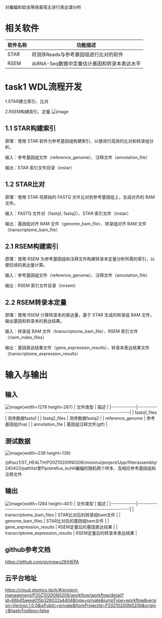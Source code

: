 对蝙蝠和蚊虫等病毒宿主进行表达谱分析
# 相关软件  
| 软件名称    | 功能描述                                                                 |
|-------------|--------------------------------------------------------------------------|
| STAR     | 将测序Reads与参考基因组进行比对的软件                                              |
| RSEM    | 从RNA-Seq数据中定量估计基因和转录本表达水平                     |

# task1 WDL流程开发
1.STAR建立索引、比对

2.RSEM构建索引、定量
![image](/uploads/53aa4e129fd2ea0dd79169534173cb5e/image.png)

## 1.1 STAR构建索引
原理：使用 STAR 软件为参考基因组构建索引，以便进行高效的比对和转录组分析。

输入：参考基因组文件（reference_genome）、注释文件（annotation_file）

输出：STAR 索引文件目录（instar）

## 1.2 STAR比对
原理：使用 STAR 将原始的 FASTQ 文件比对到参考基因组上，生成对齐的 BAM 文件。

输入：FASTQ 文件对（fastq1, fastq2）、STAR 索引文件（instar）

输出：基因组对齐 BAM 文件（genome_bam_file）、转录组对齐 BAM 文件（transcriptome_bam_file）

## 2.1 RSEM构建索引
原理：使用 RSEM 为参考基因组和注释文件构建转录本定量分析所需的索引，以便后续的表达量计算。

输入：参考基因组文件（reference_genome）、注释文件（annotation_file）

输出：RSEM 索引文件目录（inrsem）

## 2.2 RSEM转录本定量
原理：使用 RSEM 计算转录本的表达量，基于 STAR 生成的转录组 BAM 文件，输出基因和转录本的表达结果。

输入：转录组 BAM 文件（transcriptome_bam_file）、RSEM 索引文件（rsem_index_files）

输出：基因表达结果文件（gene_expression_results）、转录本表达结果文件（transcriptome_expression_results）

# 输入与输出
## 输入
![image](uploads/8f21aa02de9b42c230c376d103252c89/image.png){width=1278 height=287}
| 文件类型    | 描述                                                                 |
|-------------|--------------------------------------------------------------------------|
| fastq1_files     | 测序数据fastq1                   |
| fastq2_files    | 测序数据fastq2                    |
| reference_genome     | 参考基因组(fna)                     |
| annotation_file    | 基因组注释文件(gtf)                   |
## 测试数据
![image](uploads/4ebc0b013b08a079ed10fba880026f15/image.png){width=238 height=138}

/jdfssz1/ST_HEALTH/P20Z10200N0206/mixinrui/project/Upp/filterassembly/240423/pathlist里Pipistrellus_kuhlii蝙蝠的随机两个样本、及相应参考基因组和注释文件

## 输出
![image](uploads/39eb76ba36f90dcb8fe2dd26a2916536/image.png){width=1284 height=401}
| 文件类型    | 描述                                                                 |
|-------------|--------------------------------------------------------------------------|
| transcriptome_bam_files     | STAR比对后的转录组bam文件                                          |
| genome_bam_files    | STAR比对后的基因组bam文件                     |
| gene_expression_results     | RSEM定量后的基因表达结果                    |
| transcriptome_expression_results    | RSEM定量后的转录本表达结果                 |

## github参考文档
https://github.com/siyingwu29/HEPA
## 云平台地址
https://cloud.stomics.tech/#/project-management/P20Z10200N0206/workflow/workflow/detail?id=66b45aeea015b326032a4404&type=private&jumpType=workflow&version=Version.1.0.0&isPublic=private&fromProjectId=P20Z10200N0206&origin=&hasInToolbox=false
